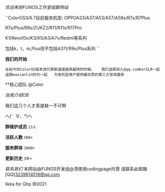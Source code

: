 *欢迎来到FUNOS工作室组群网站*

``ColorOS3/6.7目前服务机型: 
OPPOA33/A37/A53/A57/A59s/R7s/R7Plus  

R7s/Plus/R9s/ZUKZ2/R11/R11s/R17Pro  

K1/Reno10x/K3/K5/A3/A7x/Redmi等系列  

包括k，t，m,Plus但不包括A37t/R9s/Plus系列  ``

**我们的开始**

``在如今的ColorOS版本迭代更新速度越来越快的时候，  
我们选择加入@qq.comKarSLR一起追随wuxianlin时代一起  
为老机型用户提供最优质的第三方官改服务``

**核心团队
@Color



*自我介绍OB*

我们这几个人才真是缺一不可啊

へ(゜∇、°)へ

**群维护成员**
``13人``

**活跃人数**
``500+``

**服务群体**
``1000+``

**更新历史**
``3年+``


*联系我们*
本网站由FUNOS开发组@清使用codingpage托管
请联系此邮箱[QQ]3239614519@qq.com

likka for Ghp @2021
